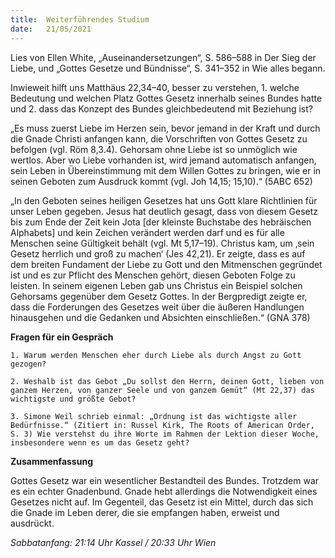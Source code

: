 ```yaml
---
title:  Weiterführendes Studium
date:   21/05/2021
---
```


Lies von Ellen White, „Auseinandersetzungen“, S. 586–588 in Der Sieg der Liebe, und „Gottes Gesetze und Bündnisse“, S. 341–352 in Wie alles begann.

Inwieweit hilft uns Matthäus 22,34–40, besser zu verstehen, 1. welche Bedeutung und welchen Platz Gottes Gesetz innerhalb seines Bundes hatte und
2. dass das Konzept des Bundes gleichbedeutend mit Beziehung ist?

„Es muss zuerst Liebe im Herzen sein, bevor jemand in der Kraft und durch die Gnade Christi anfangen kann, die Vorschriften von Gottes Gesetz zu befolgen (vgl. Röm 8,3.4). Gehorsam ohne Liebe ist so unmöglich wie wertlos. Aber wo Liebe vorhanden ist, wird jemand automatisch anfangen, sein Leben in Übereinstimmung mit dem Willen Gottes zu bringen, wie er in seinen Geboten zum Ausdruck kommt (vgl. Joh 14,15; 15,10).“ (5ABC 652)

„In den Geboten seines heiligen Gesetzes hat uns Gott klare Richtlinien für unser Leben gegeben. Jesus hat deutlich gesagt, dass von diesem Gesetz bis zum Ende der Zeit kein Jota [der kleinste Buchstabe des hebräischen Alphabets] und kein Zeichen verändert werden darf und es für alle Menschen seine Gültigkeit behält (vgl. Mt 5,17–19). Christus kam, um ‚sein Gesetz herrlich und groß zu machen‘ (Jes 42,21). Er zeigte, dass es auf dem breiten Fundament der Liebe zu Gott und den Mitmenschen gegründet ist und es zur Pflicht des Menschen gehört, diesen Geboten Folge zu leisten. In seinem eigenen Leben gab uns Christus ein Beispiel solchen Gehorsams gegenüber dem Gesetz Gottes. In der Bergpredigt zeigte er, dass die Forderungen des Gesetzes weit über die äußeren Handlungen hinausgehen und die Gedanken und Absichten einschließen.“ (GNA 378)

**Fragen für ein Gespräch**

`1. Warum werden Menschen eher durch Liebe als durch Angst zu Gott gezogen?`

`2. Weshalb ist das Gebot „Du sollst den Herrn, deinen Gott, lieben von ganzem Herzen, von ganzer Seele und von ganzem Gemüt“ (Mt 22,37) das wichtigste und größte Gebot?`

`3. Simone Weil schrieb einmal: „Ordnung ist das wichtigste aller Bedürfnisse.“ (Zitiert in: Russel Kirk, The Roots of American Order, S. 3) Wie verstehst du ihre Worte im Rahmen der Lektion dieser Woche, insbesondere wenn es um das Gesetz geht?`

**Zusammenfassung**

Gottes Gesetz war ein wesentlicher Bestandteil des Bundes. Trotzdem war es ein echter Gnadenbund. Gnade hebt allerdings die Notwendigkeit eines Gesetzes nicht auf. Im Gegenteil, das Gesetz ist ein Mittel, durch das sich die Gnade im Leben derer, die sie empfangen haben, erweist und ausdrückt.

_Sabbatanfang: 21:14 Uhr Kassel / 20:33 Uhr Wien_